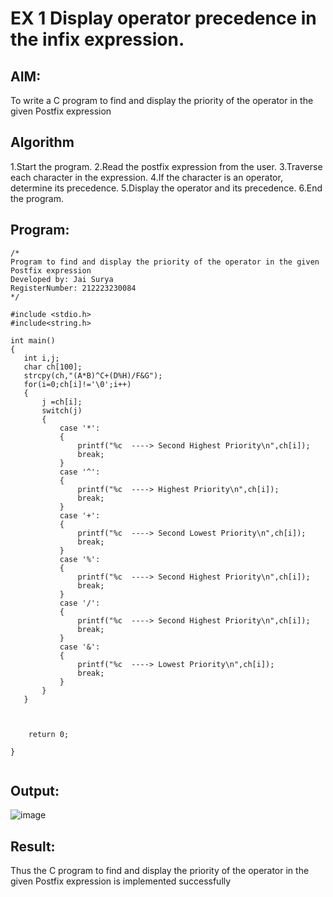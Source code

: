 # EX 1 Display operator precedence in the infix expression.
## AIM:
To write a C program to find and display the priority of the operator in the given Postfix expression

## Algorithm
1.Start the program.
2.Read the postfix expression from the user.
3.Traverse each character in the expression.
4.If the character is an operator, determine its precedence.
5.Display the operator and its precedence.
6.End the program.   

## Program:
```
/*
Program to find and display the priority of the operator in the given Postfix expression
Developed by: Jai Surya
RegisterNumber: 212223230084
*/

#include <stdio.h>
#include<string.h>

int main()
{
   int i,j;
   char ch[100];
   strcpy(ch,"(A*B)^C+(D%H)/F&G");
   for(i=0;ch[i]!='\0';i++)
   {
       j =ch[i];
       switch(j)
       {
           case '*':
           {
               printf("%c  ----> Second Highest Priority\n",ch[i]);
               break;
           }
           case '^':
           {
               printf("%c  ----> Highest Priority\n",ch[i]);
               break;
           }
           case '+':
           {
               printf("%c  ----> Second Lowest Priority\n",ch[i]);
               break;
           }
           case '%':
           {
               printf("%c  ----> Second Highest Priority\n",ch[i]);
               break;
           }
           case '/':
           {
               printf("%c  ----> Second Highest Priority\n",ch[i]);
               break;
           }
           case '&':
           {
               printf("%c  ----> Lowest Priority\n",ch[i]);
               break;
           }
       }
   }
   

   
    return 0;
   
}
   
```

## Output:
![image](https://github.com/user-attachments/assets/51555b1f-6868-4dbd-acec-8d93f288b7f3)



## Result:
Thus the C program to find and display the priority of the operator in the given Postfix expression is implemented successfully
